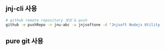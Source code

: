 ## jnj-cli 사용

```sh
# github remote repository 생성 & push
github -e pushRepo -n jnu-abc -u jnjsoftone -d "Jnjsoft Nodejs Utility Library for Base Functions in Typescript"

```


## pure git 사용